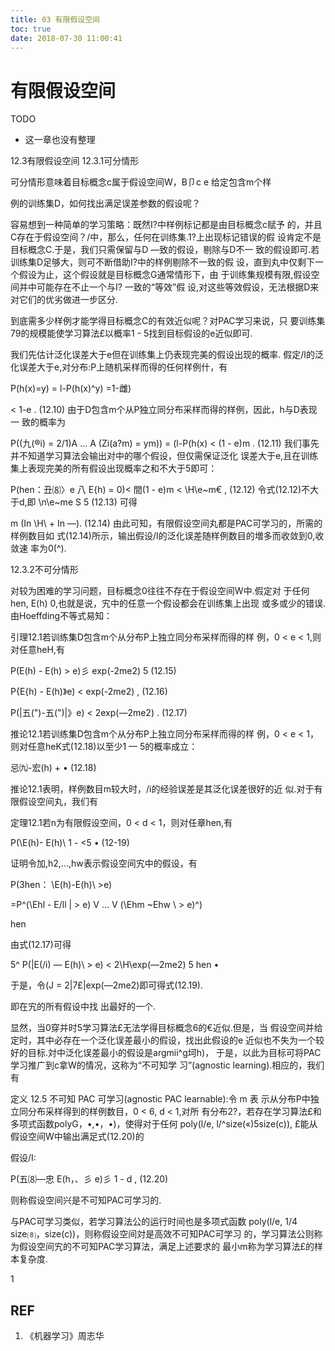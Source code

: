 ```yaml
---
title: 03 有限假设空间
toc: true
date: 2018-07-30 11:00:41
---
```

# 有限假设空间



TODO

- 这一章也没有整理




12.3有限假设空间
12.3.1可分情形

可分情形意味着目标概念c属于假设空间W，B卩c e    给定包含m个样

例的训练集D，如何找出满足误差参数的假设呢？

容易想到一种简单的学习策略：既然I?中样例标记都是由目标概念c赋予 的，并且C存在于假设空间？/中，那么，任何在训练集.1?上出现标记错误的假 设肯定不是目标概念C.于是，我们只需保留与D —致的假设，剔除与D不一 致的假设即可.若训练集D足够大，则可不断借助I?中的样例剔除不一致的假 设，直到丸中仅剩下一个假设为止，这个假设就是目标概念G通常情形下，由 于训练集规模有限,假设空间并中可能存在不止一个与I? 一致的“等效”假 设,对这些等效假设，无法根据D来对它们的优劣做进一步区分.

到底需多少样例才能学得目标概念C的有效近似呢？对PAC学习来说，只 要训练集79的规模能使学习算法£以概率1 - 5找到目标假设的e近似即可.

我们先估计泛化误差大于e但在训练集上仍表现完美的假设出现的概率. 假定/I的泛化误差大于e,对分布:P上随机采样而得的任何样例什，有

P(h(x)=y) = l-P(h(x)^y)
=1-雌)

< 1-e .    (12.10)
由于D包含m个从P独立同分布采样而得的样例，因此，h与D表现一 致的概率为

P((九(®i) = 2/1)A ... A (Zi(a?m) = ym)) = (l-P(h(x)
< (1 - e)m .    (12.11)
我们事先并不知道学习算法会输出对中的哪个假设，但仅需保证泛化 误差大于e,且在训练集上表现完美的所有假设出现概率之和不大于5即可：

P(hen：丑⑻〉e 八 E{h) = 0)< 間(1 - e)m
< \H\e~m€ ,    (12.12)
令式(12.12)不大于d,即
\n\e~me S 5    (12.13)
可得

m    (In \H\ + In —).    (12.14)
由此可知，有限假设空间丸都是PAC可学习的，所需的样例数目如 式(12.14)所示，输出假设/I的泛化误差随样例数目的増多而收敛到0,收敛速 率为0(^).

12.3.2不可分情形

对较为困难的学习问题，目标概念0往往不存在于假设空间W中.假定对 于任何hen, E(h) 0,也就是说，宄中的任意一个假设都会在训练集上出现 或多或少的错误.由Hoeffding不等式易知：

引理12.1若训练集D包含m个从分布P上独立同分布采样而得的样 例，0 < e < 1,则对任意heH,有

P(E(h) - E(h) > e)彡 exp(-2me2) 5    (12.15)

P{E{h) - E(h)》e) < exp(-2me2) ,    (12.16)

P(|五(")-五(")|》e) < 2exp(—2me2) .    (12.17)

推论12.1若训练集D包含m个从分布P上独立同分布采样而得的样 例，0 < e < 1，则对任意heK式(12.18)以至少1 — 5的概率成立：

忌㈨-宏(h) +    •    (12.18)

推论12.1表明，样例数目m较大时，/i的经验误差是其泛化误差很好的近 似.对于有限假设空间丸，我们有

定理12.1若n为有限假设空间，0 < d < 1，则对任章hen,有

P(\E(h)- E(h)\    1 - <5 •    (12-19)

证明令加,h2,...,hw表示假设空间宄中的假设，有

P(3hen： \E(h)-E(h)\ >e)

=P^(\Ehl - E/ll | > e) V ... V (\Ehm ~Ehw \ > e)^)

hen

由式(12.17)可得

5^ P(|E(/i) — E(h)\ > e) < 2\H\exp(—2me2) 5 hen •

于是，令(J = 2|7£|exp(—2me2)即可得式(12.19).

即在宄的所有假设中找 出最好的一个.


显然，当0穿并时5学习算法£无法学得目标概念6的€近似.但是，当 假设空间并给定时，其中必存在一个泛化误差最小的假设，找出此假设的e 近似也不失为一个较好的目标.対中泛化误差最小的假设是argmii^g坷h)， 于是，以此为目标可将PAC学习推广到c拿W的情况，这称为“不可知学 习”(agnostic learning).相应的，我们有

定义 12.5 不可知 PAC 可学习(agnostic PAC learnable):令 m 表 示从分布P中独立同分布采样得到的样例数目，0 < 6, d < 1,对所 有分布2?，若存在学习算法£和多项式函数polyG，•,•，•)，使得对于任何 poly(l/e, l/^size(«)5size(c)), £能从假设空间W中输出满足式(12.20)的

假设/I:

P(五⑻—忠 E(h，、彡 e)彡 1 - d ,    (12.20)

则称假设空间兴是不可知PAC可学习的.

与PAC可学习类似，若学习算法公的运行时间也是多项式函数 poly(l/e, 1/4 size⑻，size(c))，则称假设空间対是高效不可知PAC可学习 的，学习算法公则称为假设空间宄的不可知PAC学习算法，满足上述要求的 最小m称为学习算法£的样本复杂度.

1




## REF

1. 《机器学习》周志华
